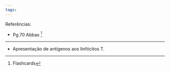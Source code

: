 ```yaml
---
tags:
---
```

Referências: 
* Pg.70 Abbas [^1]

---
* Apresentação de antígenos aos linfócitos T. 



[^1]: Flashcards
[^2]: 